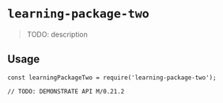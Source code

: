 # `learning-package-two`

> TODO: description

## Usage

```
const learningPackageTwo = require('learning-package-two');

// TODO: DEMONSTRATE API M/0.21.2
```
